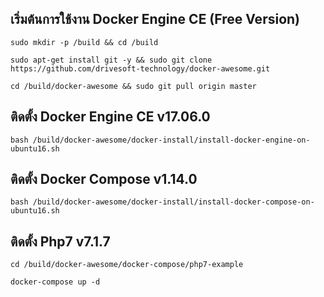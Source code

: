 เริ่มต้นการใช้งาน Docker Engine CE (Free Version)
---------------------------------------------------

```
sudo mkdir -p /build && cd /build

sudo apt-get install git -y && sudo git clone https://github.com/drivesoft-technology/docker-awesome.git

cd /build/docker-awesome && sudo git pull origin master
```


ติดตั้ง Docker Engine CE v17.06.0
---------------------------------------------------

```
bash /build/docker-awesome/docker-install/install-docker-engine-on-ubuntu16.sh
```


ติดตั้ง Docker Compose v1.14.0
---------------------------------------------------

```
bash /build/docker-awesome/docker-install/install-docker-compose-on-ubuntu16.sh
```



ติดตั้ง Php7 v7.1.7
---------------------------------------------------

```
cd /build/docker-awesome/docker-compose/php7-example

docker-compose up -d
```
